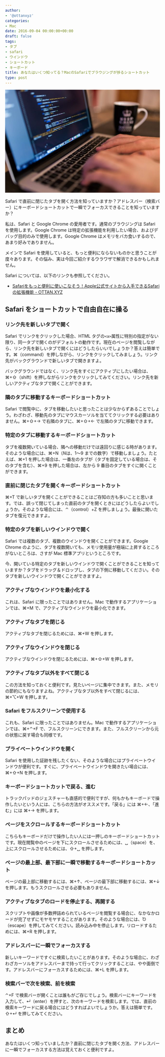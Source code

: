```yaml
---
author:
- '@ottanxyz'
categories:
- Mac
date: 2016-09-04 00:00:00+00:00
draft: false
tags:
- タブ
- safari
- ウインドウ
- ショートカット
- キーボード
title: あなたはいくつ知ってる？MacのSafariでブラウジングが捗るショートカット
type: post
---
```


![](160904-57cbc9ff1cbf1.jpg)

Safari で直前に閉じたタブを開く方法を知っていますか？アドレスバー（検索バー）にキーボードショートカットで一瞬でフォーカスできることを知っていますか？

私は、Safari と Google Chrome の愛用者です。通常のブラウジングは Safari を使用します。Google Chrome は特定の拡張機能を利用したい場合、およびデバッグ目的のみで使用します。Google Chrome はメモリをバカ食いするので、あまり好みでありません。

メインで Safari を使用していると、もっと便利にならないものかと思うことが度々あります。その悩み、実は今回ご紹介するウラワザで解消できるかもしれません。

Safari については、以下のリンクも参照してください。

* [Safariをもっと便利に使いこなそう！Apple公式サイトから入手できるSafariの拡張機能 - OTTAN.XYZ](/posts/2016/08/safari-mac-extensions-4741/)

## Safari をショートカットで自由自在に操る

### リンク先を新しいタブで開く

Safari でリンクをクリックした場合、HTML タグの`<a>`属性に特別の指定がない限り、同一タブで開くのがデフォルトの動作です。現在のページを閲覧しながら、リンク先を新しいタブで開くにはどうしたらいいでしょうか？答えは簡単です。⌘（command）を押しながら、リンクをクリックしてみましょう。リンク先がバックグラウンドで新しいタブで開きますよ。

バックグラウンドではなく、リンク先をすぐにアクティブにしたい場合は、⌘+⇧（shift）を押しながらリンクをクリックしてみてください。リンク先を新しいアクティブなタブで開くことができます。

### 隣のタブに移動するキーボードショートカット

Safari で閲覧中に、タブを移動したいと思ったことは少なからずあることでしょう。わざわざ、移動先のタブにマウスカーソルを当ててクリックする必要はありません。⌘+⇧+→ で右隣のタブに、⌘+⇧+← で左隣のタブに移動できます。

### 特定のタブに移動するキーボードショートカット

タブを複数開いている場合、隣への移動だけでは遠回りに感じる時があります。そのような場合には、⌘+N（*N*は、1〜9 までの数字）で移動しましょう。たとえば、⌘+1 を押した場合は、一番左のタブが（タブを固定している場合は、そのタブを含む）、⌘+9 を押した場合は、左から 9 番目のタブをすぐに開くことができます。

### 直前に閉じたタブを開くキーボードショートカット

⌘+T で新しいタブを開くことができることはご存知の方も多いことと思います。では、誤って閉じてしまった直前のタブを開くときにはどうしたらよいでしょうか。そのような場合には、⌃（control）+Z を押しましょう。最後に開いたタブを復元できますよ。

### 特定のタブを新しいウインドウで開く

Safari では複数のタブ、複数のウインドウを開くことができます。Google Chrome のように、タブを複数開いても、メモリ使用量が極端に上昇するところがないところは、さすが Mac 標準アプリというところです。

今、開いている特定のタブを新しいウインドウで開くことができることを知っていますか？タブをドラッグ＆ドロップし、タブの下側に移動してください。そのタブを新しいウインドウで開くことができますよ。

### アクティブなウインドウを最小化する

これは、Safari に限ったことではありません。Mac で動作するアプリケーションでは、⌘+M で、アクティブなウインドウを最小化できます。

### アクティブなタブを閉じる

アクティブなタブを閉じるためには、⌘+W を押します。

### アクティブなウインドウを閉じる

アクティブなウインドウを閉じるためには、⌘+⇧+W を押します。

### アクティブなタブ以外をすべて閉じる

この方法を知っておくと便利です。見たいページに集中できます。また、メモリの節約にもなりますよね。アクティブなタブ以外をすべて閉じるには、⌘+⌥+W を押します。

### Safari をフルスクリーンで使用する

これも、Safari に限ったことではありません。Mac で動作するアプリケーションでは、⌘+⌃+F で、フルスクリーンにできます。また、フルスクリーンから元の状態に戻す場合も同様です。

### プライベートウインドウを開く

Safari を使用した証跡を残したくない、そのような場合にはプライベートウインドウが便利です。すぐに、プライベートウインドウを開きたい場合には、⌘+⇧+N を押します。

### キーボードショートカットで戻る、進む

トラックパッドのジェスチャーも直感的で便利ですが、何もかもキーボードで操作したいという人には、こちらの方法がオススメです。「戻る」には ⌘+←、「進む」には ⌘+→ を押します。

### ページをスクロールするキーボードショートカット

こちらもキーボードだけで操作したい人には一押しのキーボードショートカットです。現在閲覧中のページを下にスクロールさせるためには、␣（space）を、上にスクロールさせるためには、⇧+␣ を押します。

### ページの最上部、最下部に一瞬で移動するキーボードショートカット

ページの最上部に移動するには、⌘+↑、ページの最下部に移動するには、⌘+↓ を押します。もうスクロールさせる必要もありません。

### アクティブなタブのロードを停止する、再開する

スクリプトや画像が多数押詰められているページを閲覧する場合に、なかなかロードが完了せずにモヤモヤすることがあります。そのような場合には、⎋（escape）を押してみてください。読み込み中を停止します。リロードするためには、⌘+R を押します。

### アドレスバーに一瞬でフォーカスする

新しいキーワードですぐに検索したいことがあります。そのような場合に、わざわざカーソルをアドレスバーまで持って行ってクリックすることは、やや面倒です。アドレスバーにフォーカスするためには、⌘+L を押します。

### 検索バーで次を検索、前を検索

⌃+F で検索バーが開くことは誰もがご存じでしょう。検索バーにキーワードを入力して、↵（enter）を押すと、次のキーワードを検索します。では、直前の検索キーワードに戻る場合にはどうすればよいでしょうか。答えは簡単です。⇧+↵ を押してみてください。

## まとめ

あなたはいくつ知っていましたか？直前に閉じたタブを開く方法、アドレスバーに一瞬でフォーカスする方法は覚えておくと便利ですよ。